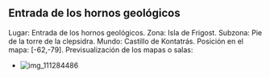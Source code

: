 ## Entrada de los hornos geológicos
Lugar: Entrada de los hornos geológicos.
Zona: Isla de Frigost.
Subzona: Pie de la torre de la clepsidra.
Mundo: Castillo de Kontatrás.
Posición en el mapa: [-62,-79].
Previsualización de los mapas o salas:
- ![img_111284486](https://media.discordapp.net/attachments/1115311447145193482/1115320133674598441/111284486.jpg)